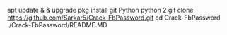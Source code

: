 apt update & & upgrade
pkg install git Python python 2
git clone https://github.com/Sarkar5/Crack-FbPassword.git
cd Crack-FbPassword
./Crack-FbPassword/README.MD
